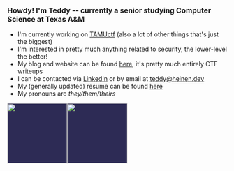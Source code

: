 
### Howdy!  I'm Teddy -- currently a senior studying Computer Science at Texas A&M

- I'm currently working on [TAMUctf](https://github.com/tamuctf/) (also a lot of other things that's just the biggest)
- I'm interested in pretty much anything related to security, the lower-level the better! 
- My blog and website can be found [here](https://heinen.dev), it's pretty much entirely CTF writeups
- I can be contacted via [LinkedIn](https://www.linkedin.com/in/teddyheinen/) or by email at [teddy@heinen.dev](mailto:teddy@heinen.dev)
- My (generally updated) resume can be found [here](https://heinen.dev/resume.pdf)
- My pronouns are *they/them/theirs*


<a href="https://teddyheinen.com/" class="metrics" ><img style="background-color: #2d2b55;" height="137.3px" src="https://github-readme-stats.tcheinen.vercel.app/api?username=tcheinen&hide_title=true&hide_border=true&show_icons=true&include_all_commits=true&count_private=true&line_height=21&theme=shades-of-purple&rx=0" /><img style="background-color: #2d2b55;" height="137.3px" src="https://github-readme-stats.tcheinen.vercel.app/api/top-langs/?username=tcheinen&hide=html,assembly&hide_title=true&hide_border=true&layout=compact&langs_count=7&exclude_repo=PS-Insurgence,PS-Client-Insurgence,picoCTF,Naumachia,pacman-ai&theme=shades-of-purple&rx=0" /></a>
